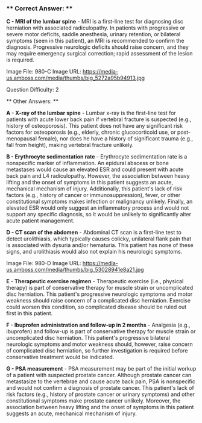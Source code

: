### ** Correct Answer: **

**C - MRI of the lumbar spine** - MRI is a first-line test for diagnosing disc herniation with associated radiculopathy. In patients with progressive or severe motor deficits, saddle anesthesia, urinary retention, or bilateral symptoms (seen in this patient), an MRI is recommended to confirm the diagnosis. Progressive neurologic deficits should raise concern, and they may require emergency surgical correction; rapid assessment of the lesion is required.

Image File: 980-C
Image URL: https://media-us.amboss.com/media/thumbs/big_5272a95b94913.jpg

Question Difficulty: 2

** Other Answers: **

**A - X-ray of the lumbar spine** - Lumbar x-ray is the first-line test for patients with acute lower back pain if vertebral fracture is suspected (e.g., history of osteoporosis). This patient does not have any significant risk factors for osteoporosis (e.g., elderly, chronic glucocorticoid use, or post-menopausal female), nor does he have a history of significant trauma (e.g., fall from height), making vertebral fracture unlikely.

**B - Erythrocyte sedimentation rate** - Erythrocyte sedimentation rate is a nonspecific marker of inflammation. An epidural abscess or bone metastases would cause an elevated ESR and could present with acute back pain and L4 radiculopathy. However, the association between heavy lifting and the onset of symptoms in this patient suggests an acute, mechanical mechanism of injury. Additionally, this patient's lack of risk factors (e.g., history of cancer or immunosuppression), fever, or other constitutional symptoms makes infection or malignancy unlikely. Finally, an elevated ESR would only suggest an inflammatory process and would not support any specific diagnosis, so it would be unlikely to significantly alter acute patient management.

**D - CT scan of the abdomen** - Abdominal CT scan is a first-line test to detect urolithiasis, which typically causes colicky, unilateral flank pain that is associated with dysuria and/or hematuria. This patient has none of these signs, and urolithiasis would also not explain his neurologic symptoms.

Image File: 980-D
Image URL: https://media-us.amboss.com/media/thumbs/big_53028941e8a21.jpg

**E - Therapeutic exercise regimen** - Therapeutic exercise (i.e., physical therapy) is part of conservative therapy for muscle strain or uncomplicated disc herniation. This patient's progressive neurologic symptoms and motor weakness should raise concern of a complicated disc herniation. Exercise could worsen this condition, so complicated disease should be ruled out first in this patient.

**F - Ibuprofen administration and follow-up in 2 months** - Analgesia (e.g., ibuprofen) and follow-up is part of conservative therapy for muscle strain or uncomplicated disc herniation. This patient's progressive bilateral neurologic symptoms and motor weakness should, however, raise concern of complicated disc herniation, so further investigation is required before conservative treatment would be indicated.

**G - PSA measurement** - PSA measurement may be part of the initial workup of a patient with suspected prostate cancer. Although prostate cancer can metastasize to the vertebrae and cause acute back pain, PSA is nonspecific and would not confirm a diagnosis of prostate cancer. This patient's lack of risk factors (e.g., history of prostate cancer or urinary symptoms) and other constitutional symptoms make prostate cancer unlikely. Moreover, the association between heavy lifting and the onset of symptoms in this patient suggests an acute, mechanical mechanism of injury.

